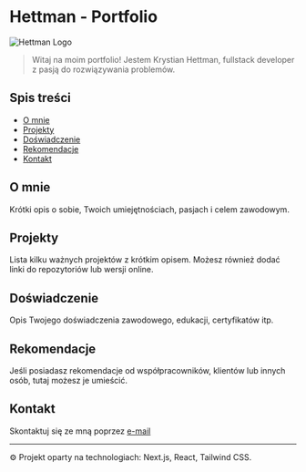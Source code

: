 # Hettman - Portfolio

![Hettman Logo](link_do_logo.png)

> Witaj na moim portfolio! Jestem Krystian Hettman, fullstack developer z pasją do rozwiązywania problemów.

## Spis treści

- [O mnie](#o-mnie)
- [Projekty](#projekty)
- [Doświadczenie](#doświadczenie)
- [Rekomendacje](#rekomendacje)
- [Kontakt](#kontakt)

## O mnie

Krótki opis o sobie, Twoich umiejętnościach, pasjach i celem zawodowym.

## Projekty

Lista kilku ważnych projektów z krótkim opisem. Możesz również dodać linki do repozytoriów lub wersji online.

## Doświadczenie

Opis Twojego doświadczenia zawodowego, edukacji, certyfikatów itp.

## Rekomendacje

Jeśli posiadasz rekomendacje od współpracowników, klientów lub innych osób, tutaj możesz je umieścić.

## Kontakt

Skontaktuj się ze mną poprzez [e-mail](mailto:krystianhettman@gmail.com) 

---

⚙️ Projekt oparty na technologiach: Next.js, React, Tailwind CSS.
